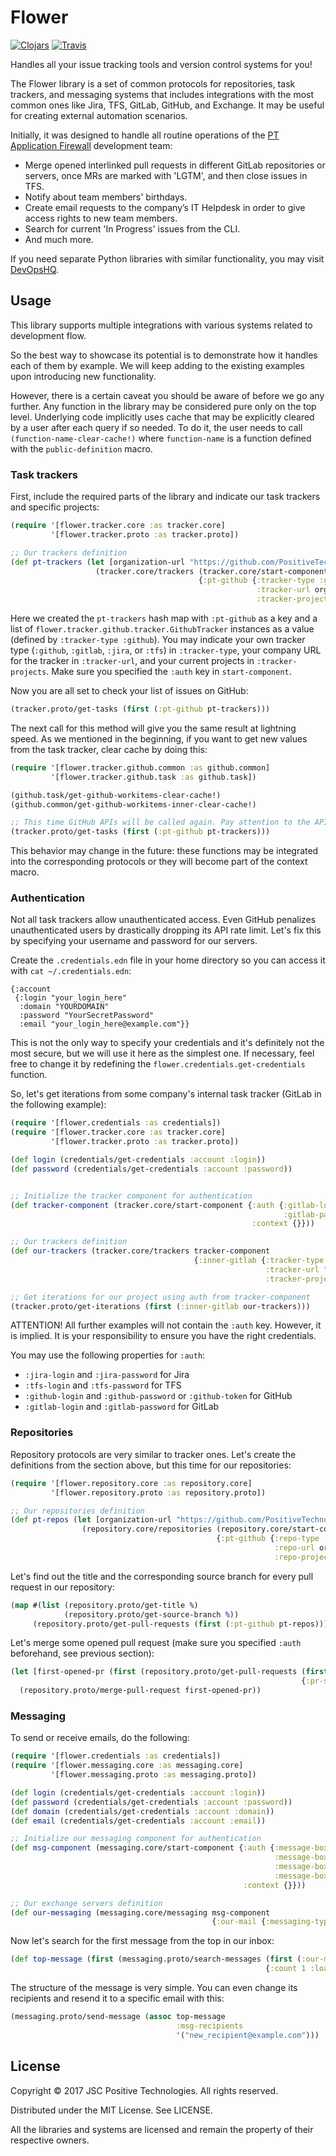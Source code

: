 # Flower

[![Clojars](https://img.shields.io/clojars/v/com.ptsecurity/flower.svg)](https://clojars.org/com.ptsecurity/flower)
[![Travis](https://img.shields.io/travis/PositiveTechnologies/flower.svg)](https://travis-ci.org/PositiveTechnologies/flower)

Handles all your issue tracking tools and version control systems for you!

The Flower library is a set of common protocols for repositories, task trackers, and messaging
systems that includes integrations with the most common ones like Jira, TFS, GitLab, GitHub, and
Exchange. It may be useful for creating external automation scenarios.

Initially, it was designed to handle all routine operations of the
[PT Application Firewall](https://www.ptsecurity.com/ww-en/products/af/) development team:

* Merge opened interlinked pull requests in different GitLab repositories or servers, once MRs
are marked with 'LGTM', and then close issues in TFS.
* Notify about team members' birthdays.
* Create email requests to the company’s IT Helpdesk in order to give access rights
to new team members.
* Search for current 'In Progress' issues from the CLI.
* And much more.

If you need separate Python libraries with similar functionality, you may visit
[DevOpsHQ](https://github.com/DevOpsHQ).

## Usage

This library supports multiple integrations with various systems related to development flow.

So the best way to showcase its potential is to demonstrate how it handles each of them by example.
We will keep adding to the existing examples upon introducing new functionality.

However, there is a certain caveat you should be aware of before we go any further. Any function in
the library may be considered pure only on the top level. Underlying code implicitly uses cache
that may be explicitly cleared by a user after each query if so needed. To do it, the user needs to
call `(function-name-clear-cache!)` where `function-name` is a function defined with the
`public-definition` macro.


### Task trackers

First, include the required parts of the library and indicate our task trackers and specific
projects:

```clj
(require '[flower.tracker.core :as tracker.core]
         '[flower.tracker.proto :as tracker.proto])

;; Our trackers definition
(def pt-trackers (let [organization-url "https://github.com/PositiveTechnologies"]
                   (tracker.core/trackers (tracker.core/start-component {})
                                          {:pt-github {:tracker-type :github
                                                       :tracker-url organization-url
                                                       :tracker-projects ["flower"]}})))
```

Here we created the `pt-trackers` hash map with `:pt-github` as a key and a list of
`flower.tracker.github.tracker.GithubTracker` instances as a value
(defined by `:tracker-type :github`). You may indicate your own tracker type
(`:github`, `:gitlab`, `:jira`, or `:tfs`) in `:tracker-type`, your company URL for
the tracker in `:tracker-url`, and your current projects in `:tracker-projects`.
Make sure you specified the `:auth` key in `start-component`.

Now you are all set to check your list of issues on GitHub:

```clj
(tracker.proto/get-tasks (first (:pt-github pt-trackers)))
```

The next call for this method will give you the same result at lightning speed. As we mentioned in
the beginning, if you want to get new values from the task tracker, clear cache by doing this:

```clj
(require '[flower.tracker.github.common :as github.common]
         '[flower.tracker.github.task :as github.task])

(github.task/get-github-workitems-clear-cache!)
(github.common/get-github-workitems-inner-clear-cache!)

;; This time GitHub APIs will be called again. Pay attention to the API rate limit!
(tracker.proto/get-tasks (first (:pt-github pt-trackers)))
```

This behavior may change in the future: these functions may be integrated into the corresponding
protocols or they will become part of the context macro.


### Authentication

Not all task trackers allow unauthenticated access. Even GitHub penalizes unauthenticated users by
drastically dropping its API rate limit. Let's fix this by specifying your username and password
for our servers.

Create the `.credentials.edn` file in your home directory so you can access it with
`cat ~/.credentials.edn`:

```edn
{:account
 {:login "your_login_here"
  :domain "YOURDOMAIN"
  :password "YourSecretPassword"
  :email "your_login_here@example.com"}}
```

This is not the only way to specify your credentials and it's definitely not the most secure, but
we will use it here as the simplest one. If necessary, feel free to change it by redefining the
`flower.credentials.get-credentials` function.

So, let's get iterations from some company's internal task tracker
(GitLab in the following example):

```clj
(require '[flower.credentials :as credentials])
(require '[flower.tracker.core :as tracker.core]
         '[flower.tracker.proto :as tracker.proto])

(def login (credentials/get-credentials :account :login))
(def password (credentials/get-credentials :account :password))


;; Initialize the tracker component for authentication
(def tracker-component (tracker.core/start-component {:auth {:gitlab-login login
                                                             :gitlab-password password}
                                                      :context {}}))

;; Our trackers definition
(def our-trackers (tracker.core/trackers tracker-component
                                         {:inner-gitlab {:tracker-type :gitlab
                                                         :tracker-url "https://gitlab.example.com"
                                                         :tracker-projects ["example-project"]}}))

;; Get iterations for our project using auth from tracker-component
(tracker.proto/get-iterations (first (:inner-gitlab our-trackers)))
```

ATTENTION! All further examples will not contain the `:auth` key. However, it is implied.
It is your responsibility to ensure you have the right credentials.

You may use the following properties for `:auth`:
* `:jira-login` and `:jira-password` for Jira
* `:tfs-login` and `:tfs-password` for TFS
* `:github-login` and `:github-password` or `:github-token` for GitHub
* `:gitlab-login` and `:gitlab-password` for GitLab


### Repositories

Repository protocols are very similar to tracker ones. Let's create the definitions from the
section above, but this time for our repositories:

```clj
(require '[flower.repository.core :as repository.core]
         '[flower.repository.proto :as repository.proto])

;; Our repositories definition
(def pt-repos (let [organization-url "https://github.com/PositiveTechnologies"]
                (repository.core/repositories (repository.core/start-component {})
                                              {:pt-github {:repo-type :github
                                                           :repo-url organization-url
                                                           :repo-projects ["flower"]}})))
```

Let's find out the title and the corresponding source branch for every pull request in our
repository:

```clj
(map #(list (repository.proto/get-title %)
            (repository.proto/get-source-branch %))
     (repository.proto/get-pull-requests (first (:pt-github pt-repos))))
```

Let's merge some opened pull request (make sure you specified `:auth` beforehand,
see previous section):

```clj
(let [first-opened-pr (first (repository.proto/get-pull-requests (first (:pt-github pt-repos))
                                                                 {:pr-state "opened"}))]
  (repository.proto/merge-pull-request first-opened-pr))
```

### Messaging

To send or receive emails, do the following:

```clj
(require '[flower.credentials :as credentials])
(require '[flower.messaging.core :as messaging.core]
         '[flower.messaging.proto :as messaging.proto])

(def login (credentials/get-credentials :account :login))
(def password (credentials/get-credentials :account :password))
(def domain (credentials/get-credentials :account :domain))
(def email (credentials/get-credentials :account :email))

;; Initialize our messaging component for authentication
(def msg-component (messaging.core/start-component {:auth {:message-box-username login
                                                           :message-box-password password
                                                           :message-box-domain domain
                                                           :message-box-email email}
                                                    :context {}}))

;; Our exchange servers definition
(def our-messaging (messaging.core/messaging msg-component
                                             {:our-mail {:messaging-type :exchange}}))
```

Now let's search for the first message from the top in our inbox:

```clj
(def top-message (first (messaging.proto/search-messages (first (:our-mail our-messaging))
                                                         {:count 1 :load-body true})))
```

The structure of the message is very simple. You can even change its recipients and resend it to a
specific email with this:

```clj
(messaging.proto/send-message (assoc top-message
                                     :msg-recipients
                                     '("new_recipient@example.com")))
```

## License

Copyright © 2017 JSC Positive Technologies. All rights reserved.

Distributed under the MIT License. See LICENSE.

All the libraries and systems are licensed and remain the property of their respective owners.
